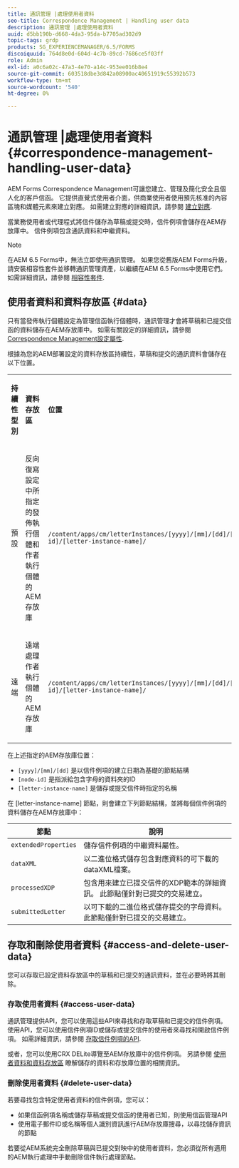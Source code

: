 ```yaml
---
title: 通訊管理 |處理使用者資料
seo-title: Correspondence Management | Handling user data
description: 通訊管理 |處理使用者資料
uuid: d5bb190b-d668-4da3-95da-b7705ad302d9
topic-tags: grdp
products: SG_EXPERIENCEMANAGER/6.5/FORMS
discoiquuid: 764d8e0d-604d-4c7b-89cd-7686ce5f03ff
role: Admin
exl-id: a0c6a02c-47a3-4e70-a14c-953ee016b8e4
source-git-commit: 603518dbe3d842a08900ac40651919c55392b573
workflow-type: tm+mt
source-wordcount: '540'
ht-degree: 0%

---
```


# 通訊管理 |處理使用者資料 {#correspondence-management-handling-user-data}

AEM Forms Correspondence Management可讓您建立、管理及簡化安全且個人化的客戶信函。 它提供直覺式使用者介面，供商業使用者使用預先核准的內容區塊和媒體元素來建立對應。 如需建立對應的詳細資訊，請參閱 [建立對應](/help/forms/using/create-correspondence.md).

當業務使用者或代理程式將信件儲存為草稿或提交時，信件例項會儲存在AEM存放庫中。 信件例項包含通訊資料和中繼資料。

>[!NOTE]
>
>在AEM 6.5 Forms中，無法立即使用通訊管理。 如果您從舊版AEM Forms升級，請安裝相容性套件並移轉通訊管理資產，以繼續在AEM 6.5 Forms中使用它們。 如需詳細資訊，請參閱 [相容性套件](/help/forms/using/compatibility-package.md).

## 使用者資料和資料存放區 {#data}

只有當發佈執行個體設定為管理信函執行個體時，通訊管理才會將草稿和已提交信函的資料儲存在AEM存放庫中。 如需有關設定的詳細資訊，請參閱 [Correspondence Management設定屬性](/help/forms/using/cm-configuration-properties.md).

根據為您的AEM部署設定的資料存放區持續性，草稿和提交的通訊資料會儲存在以下位置。

<table>
 <tbody>
  <tr>
   <td><p><strong>持續性型別</strong></p> </td>
   <td><p><strong>資料存放區</strong></p> </td>
   <td><p><strong>位置</strong></p> </td>
  </tr>
  <tr>
   <td><p>預設</p> </td>
   <td><p>反向復寫設定中所指定的發佈執行個體和作者執行個體的AEM存放庫</p> </td>
   <td><p><code>/content/apps/cm/letterInstances/[yyyy]/[mm]/[dd]/[node-id]/[letter-instance-name]/</code> </p> </td>
  </tr>
  <tr>
   <td><p>遠端</p> </td>
   <td><p>遠端處理作者執行個體的AEM存放庫</p> </td>
   <td><p><code>/content/apps/cm/letterInstances/[yyyy]/[mm]/[dd]/[node-id]/[letter-instance-name]/</code></p> </td>
  </tr>
 </tbody>
</table>

在上述指定的AEM存放庫位置：

* `[yyyy]/[mm]/[dd]` 是以信件例項的建立日期為基礎的節點結構
* `[node-id]` 是指派給包含字母的資料夾的ID
* `[letter-instance-name]` 是儲存或提交信件時指定的名稱

在 [letter-instance-name] 節點，則會建立下列節點結構，並將每個信件例項的資料儲存在AEM存放庫中：

| 節點 | 說明 |
|---|---|
| `extendedProperties` | 儲存信件例項的中繼資料屬性。 |
| `dataXML` | 以二進位格式儲存包含對應資料的可下載的dataXML檔案。 |
| `processedXDP` | 包含用來建立已提交信件的XDP範本的詳細資訊。 此節點僅針對已提交的交易建立。 |
| `submittedLetter` | 以可下載的二進位格式儲存提交的字母資料。 此節點僅針對已提交的交易建立。 |

## 存取和刪除使用者資料 {#access-and-delete-user-data}

您可以存取已設定資料存放區中的草稿和已提交的通訊資料，並在必要時將其刪除。

### 存取使用者資料 {#access-user-data}

通訊管理提供API，您可以使用這些API來尋找和存取草稿和已提交的信件例項。 使用API，您可以使用信件例項ID或儲存或提交信件的使用者來尋找和開啟信件例項。 如需詳細資訊，請參閱 [存取信件例項的API](/help/forms/using/cm-apis-to-access-letter-instances.md).

或者，您可以使用CRX DELite導覽至AEM存放庫中的信件例項。 另請參閱 [使用者資料和資料存放區](/help/forms/using/correspondence-management-handling-user-data.md#data) 瞭解儲存的資料和存放庫位置的相關資訊。

### 刪除使用者資料 {#delete-user-data}

若要尋找包含特定使用者資料的信件例項，您可以：

* 如果信函例項名稱或儲存草稿或提交信函的使用者已知，則使用信函管理API
* 使用電子郵件ID或名稱等個人識別資訊進行AEM存放庫搜尋，以尋找儲存資訊的節點

若要從AEM系統完全刪除草稿與已提交對映中的使用者資料，您必須從所有適用的AEM執行處理中手動刪除信件執行處理節點。
